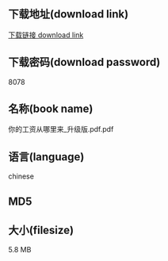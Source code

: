 ## 下载地址(download link)
[下载链接 download link](https://tutu365.netlify.app/?s=%E4%BD%A0%E7%9A%84%E5%B7%A5%E8%B5%84%E4%BB%8E%E5%93%AA%E9%87%8C%E6%9D%A5_%E5%8D%87%E7%BA%A7%E7%89%88.pdf)

## 下载密码(download password)
8078

## 名称(book name)
你的工资从哪里来_升级版.pdf.pdf

## 语言(language)
chinese

## MD5


## 大小(filesize)
5.8 MB

